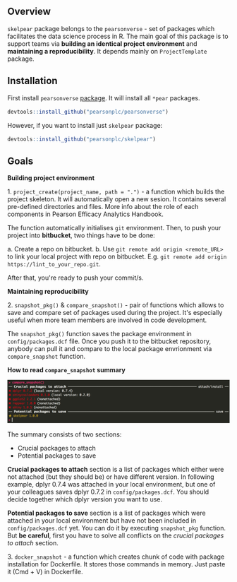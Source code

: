 <!-- README.md is generated from README.Rmd. Please edit that file -->
Overview
--------

`skelpear` package belongs to the `pearsonverse` - set of packages which facilitates the data science process in R. The main goal of this package is to support teams via __building an identical project environment__ and __maintaining a reproducibility__. It depends mainly on `ProjectTemplate` package.

Installation
------------

First install `pearsonverse` [package](https://github.com/pearsonplc/pearsonverse). It will install all `*pear` packages.

``` r
devtools::install_github("pearsonplc/pearsonverse")
```

However, if you want to install just `skelpear` package:

``` r
devtools::install_github("pearsonplc/skelpear")
```

Goals
------------

__Building project environment__

1.&nbsp;`project_create(project_name, path = ".")` - a function which builds the project skeleton. It will automatically open a new sesion. It contains several pre-defined directories and files. More info about the role of each components in Pearson Efficacy Analytics Handbook.

The function automatically initialises `git` environment. Then, to push your project into __bitbucket__, two things have to be done:

a. Create a repo on bitbucket.
b. Use `git remote add origin <remote_URL>` to link your local project with repo on bitbucket. E.g. `git remote add origin https://lint_to_your_repo.git`.

After that, you're ready to push your commit/s.

__Maintaining reproducibility__

2.&nbsp;`snapshot_pkg()` & `compare_snapshot()` - pair of functions which allows to save and compare set of packages used during the project. It's especially useful when more team members are involved in code development.

The `snapshot_pkg()` function saves the package environment in `config/packages.dcf` file. Once you push it to the bitbucket repository, anybody can pull it and compare to the local package envrionment via `compare_snapshot` function.

__How to read `compare_snapshot` summary__

![plot](https://raw.githubusercontent.com/pearsonplc/skelpear/master/inst/img/compare_snapshot.png)

The summary consists of two sections:

- Crucial packages to attach
- Potential packages to save

__Crucial packages to attach__ section is a list of packages which either were not attached (but they should be) or have different version. In following example, dplyr 0.7.4 was attached in your local environment, but one of your colleagues saves dplyr 0.7.2 in `config/packages.dcf`. You should decide together which dplyr version you want to use.

__Potential packages to save__ section is a list of packages which were attached in your local environment but have not been included in `config/packages.dcf` yet. You can do it by executing `snapshot_pkg` function. But __be careful__, first you have to solve all conflicts on the _crucial packages to attach_ section.

3.&nbsp;`docker_snapshot` - a function which creates chunk of code with package installation for Dockerfile. It stores those commands in memory. Just paste it (Cmd + V) in Dockerfile.


